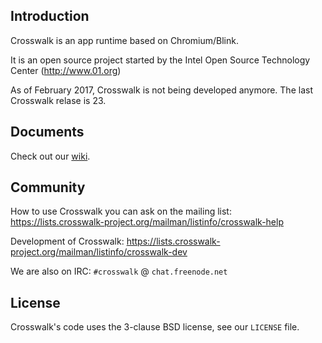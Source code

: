 ## Introduction

Crosswalk is an app runtime based on Chromium/Blink.

It is an open source project started by the Intel Open Source Technology Center
(http://www.01.org)

As of February 2017, Crosswalk is not being developed anymore. The last Crosswalk relase is 23.

## Documents

Check out our [wiki](http://crosswalk-project.org/#wiki).

## Community

How to use Crosswalk you can ask on the mailing list: https://lists.crosswalk-project.org/mailman/listinfo/crosswalk-help

Development of Crosswalk: https://lists.crosswalk-project.org/mailman/listinfo/crosswalk-dev

We are also on IRC: `#crosswalk` @ `chat.freenode.net`

## License

Crosswalk's code uses the 3-clause BSD license, see our `LICENSE` file.
